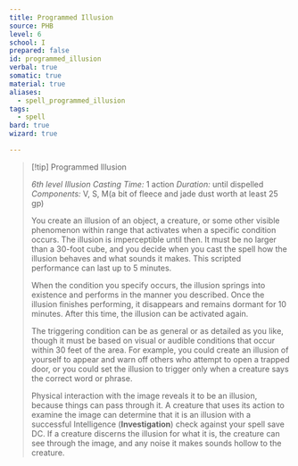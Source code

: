 ```yaml
---
title: Programmed Illusion
source: PHB
level: 6
school: I
prepared: false
id: programmed_illusion
verbal: true
somatic: true
material: true
aliases:
  - spell_programmed_illusion
tags:
  - spell
bard: true
wizard: true

---
```

>[!tip] Programmed Illusion
>
> *6th level Illusion*
> *Casting Time:* 1 action
> *Duration:* until dispelled
> *Components:* V, S, M(a bit of fleece and jade dust worth at least 25 gp)
>
>You create an illusion of an object, a creature, or some other visible phenomenon within range that activates when a specific condition occurs. The illusion is imperceptible until then. It must be no larger than a 30-foot cube, and you decide when you cast the spell how the illusion behaves and what sounds it makes. This scripted performance can last up to 5 minutes.
>
>When the condition you specify occurs, the illusion springs into existence and performs in the manner you described. Once the illusion finishes performing, it disappears and remains dormant for 10 minutes. After this time, the illusion can be activated again.
>
>The triggering condition can be as general or as detailed as you like, though it must be based on visual or audible conditions that occur within 30 feet of the area. For example, you could create an illusion of yourself to appear and warn off others who attempt to open a trapped door, or you could set the illusion to trigger only when a creature says the correct word or phrase.
>
>Physical interaction with the image reveals it to be an illusion, because things can pass through it. A creature that uses its action to examine the image can determine that it is an illusion with a successful Intelligence (**Investigation**) check against your spell save DC. If a creature discerns the illusion for what it is, the creature can see through the image, and any noise it makes sounds hollow to the creature.
>

